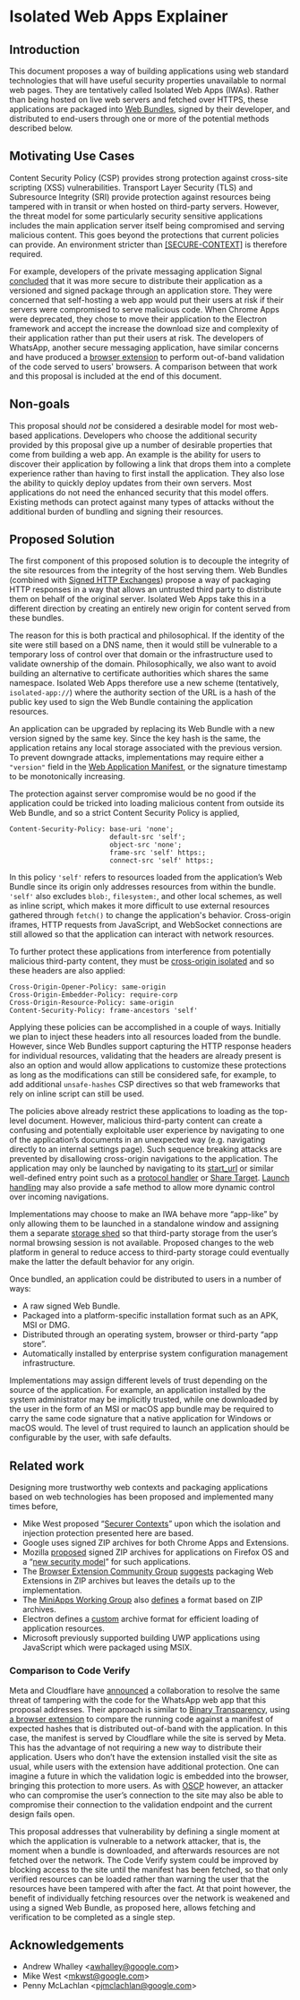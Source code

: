 # Isolated Web Apps Explainer

## Introduction

This document proposes a way of building applications using web standard technologies that will have useful security properties unavailable to normal web pages. They are tentatively called Isolated Web Apps (IWAs). Rather than being hosted on live web servers and fetched over HTTPS, these applications are packaged into [Web Bundles](https://wicg.github.io/webpackage/draft-yasskin-wpack-bundled-exchanges.html), signed by their developer, and distributed to end-users through one or more of the potential methods described below.

## Motivating Use Cases

Content Security Policy (CSP) provides strong protection against cross-site scripting (XSS) vulnerabilities. Transport Layer Security (TLS) and Subresource Integrity (SRI) provide protection against resources being tampered with in transit or when hosted on third-party servers. However, the threat model for some particularly security sensitive applications includes the main application server itself being compromised and serving malicious content. This goes beyond the protections that current policies can provide. An environment stricter than [[SECURE-CONTEXT]](https://w3c.github.io/webappsec-secure-contexts/) is therefore required.

For example, developers of the private messaging application Signal [concluded](https://github.com/signalapp/Signal-Desktop/issues/871) that it was more secure to distribute their application as a versioned and signed package through an application store. They were concerned that self-hosting a web app would put their users at risk if their servers were compromised to serve malicious code. When Chrome Apps were deprecated, they chose to move their application to the Electron framework and accept the increase the download size and complexity of their application rather than put their users at risk. The developers of WhatsApp, another secure messaging application, have similar concerns and have produced a [browser extension](https://chrome.google.com/webstore/detail/code-verify/llohflklppcaghdpehpbklhlfebooeog) to perform out-of-band validation of the code served to users' browsers. A comparison between that work and this proposal is included at the end of this document.


## Non-goals

This proposal should _not_ be considered a desirable model for most web-based applications. Developers who choose the additional security provided by this proposal give up a number of desirable properties that come from building a web app. An example is the ability for users to discover their application by following a link that drops them into a complete experience rather than having to first install the application. They also lose the ability to quickly deploy updates from their own servers. Most applications do not need the enhanced security that this model offers. Existing methods can protect against many types of attacks without the additional burden of bundling and signing their resources.

## Proposed Solution

The first component of this proposed solution is to decouple the integrity of the site resources from the integrity of the host serving them. Web Bundles (combined with [Signed HTTP Exchanges](https://wicg.github.io/webpackage/draft-yasskin-http-origin-signed-responses.html)) propose a way of packaging HTTP responses in a way that allows an untrusted third party to distribute them on behalf of the original server. Isolated Web Apps take this in a different direction by creating an entirely new origin for content served from these bundles.

The reason for this is both practical and philosophical. If the identity of the site were still based on a DNS name, then it would still be vulnerable to a temporary loss of control over that domain or the infrastructure used to validate ownership of the domain. Philosophically, we also want to avoid building an alternative to certificate authorities which shares the same namespace. Isolated Web Apps therefore use a new scheme (tentatively, `isolated-app://`) where the authority section of the URL is a hash of the public key used to sign the Web Bundle containing the application resources.

An application can be upgraded by replacing its Web Bundle with a new version signed by the same key. Since the key hash is the same, the application retains any local storage associated with the previous version. To prevent downgrade attacks, implementations may require either a `"version"` field in the [Web Application Manifest](https://www.w3.org/TR/appmanifest/), or the signature timestamp to be monotonically increasing.

The protection against server compromise would be no good if the application could be tricked into loading malicious content from outside its Web Bundle, and so a strict Content Security Policy is applied,

```
Content-Security-Policy: base-uri 'none';
                         default-src 'self';
                         object-src 'none';
                         frame-src 'self' https:;
                         connect-src 'self' https:;
```

In this policy `'self'` refers to resources loaded from the application’s Web Bundle since its origin only addresses resources from within the bundle. `'self'` also excludes `blob:`, `filesystem:`, and other local schemes, as well as inline script, which makes it more difficult to use external resources gathered through `fetch()` to change the application's behavior. Cross-origin iframes, HTTP requests from JavaScript, and WebSocket connections are still allowed so that the application can interact with network resources.

To further protect these applications from interference from potentially malicious third-party content, they must be [cross-origin isolated](https://web.dev/why-coop-coep/) and so these headers are also applied:

```
Cross-Origin-Opener-Policy: same-origin
Cross-Origin-Embedder-Policy: require-corp
Cross-Origin-Resource-Policy: same-origin
Content-Security-Policy: frame-ancestors 'self'
```

Applying these policies can be accomplished in a couple of ways. Initially we plan to inject these headers into all resources loaded from the bundle. However, since Web Bundles support capturing the HTTP response headers for individual resources, validating that the headers are already present is also an option and would allow applications to customize these protections as long as the modifications can still be considered safe, for example, to add additional `unsafe-hashes` CSP directives so that web frameworks that rely on inline script can still be used.

The policies above already restrict these applications to loading as the top-level document. However, malicious third-party content can create a confusing and potentially exploitable user experience by navigating to one of the application’s documents in an unexpected way (e.g. navigating directly to an internal settings page). Such sequence breaking attacks are prevented by disallowing cross-origin navigations to the application. The application may only be launched by navigating to its [start\_url](https://developer.mozilla.org/en-US/docs/Web/Manifest/start_url) or similar well-defined entry point such as a [protocol handler](https://github.com/MicrosoftEdge/MSEdgeExplainers/blob/main/URLProtocolHandler/explainer.md) or [Share Target](https://github.com/w3c/web-share-target/). [Launch handling](https://github.com/WICG/sw-launch/blob/main/launch_handler.md) may also provide a safe method to allow more dynamic control over incoming navigations.

Implementations may choose to make an IWA behave more “app-like” by only allowing them to be launched in a standalone window and assigning them a separate [storage shed](https://storage.spec.whatwg.org/#storage-shed) so that third-party storage from the user’s normal browsing session is not available. Proposed changes to the web platform in general to reduce access to third-party storage could eventually make the latter the default behavior for any origin.

Once bundled, an application could be distributed to users in a number of ways:

*   A raw signed Web Bundle.
*   Packaged into a platform-specific installation format such as an APK, MSI or DMG.
*   Distributed through an operating system, browser or third-party “app store”.
*   Automatically installed by enterprise system configuration management infrastructure.

Implementations may assign different levels of trust depending on the source of the application. For example, an application installed by the system administrator may be implicitly trusted, while one downloaded by the user in the form of an MSI or macOS app bundle may be required to carry the same code signature that a native application for Windows or macOS would. The level of trust required to launch an application should be configurable by the user, with safe defaults.

## Related work

Designing more trustworthy web contexts and packaging applications based on web technologies has been proposed and implemented many times before,

*   Mike West proposed “[Securer Contexts](https://github.com/mikewest/securer-contexts/blob/master/README.md)” upon which the isolation and injection protection presented here are based.
*   Google uses signed ZIP archives for both Chrome Apps and Extensions.
*   Mozilla [proposed](https://wiki.mozilla.org/Apps/Security) signed ZIP archives for applications on Firefox OS and a “[new security model](https://wiki.mozilla.org/FirefoxOS/New_security_model)” for such applications. 
*   The [Browser Extension Community Group](https://www.w3.org/community/browserext/) [suggests](https://browserext.github.io/browserext/#packaging) packaging Web Extensions in ZIP archives but leaves the details up to the implementation.
*   The [MiniApps Working Group](https://www.w3.org/2021/miniapps/) also [defines](https://w3c.github.io/miniapp-packaging/) a format based on ZIP archives.
*   Electron defines a [custom](https://github.com/electron/asar) archive format for efficient loading of application resources.
*   Microsoft previously supported building UWP applications using JavaScript which were packaged using MSIX.

### Comparison to Code Verify

Meta and Cloudflare have [announced](https://blog.cloudflare.com/cloudflare-verifies-code-whatsapp-web-serves-users/) a collaboration to resolve the same threat of tampering with the code for the WhatsApp web app that this proposal addresses. Their approach is similar to [Binary Transparency](https://binary.transparency.dev/), using [a browser extension](https://github.com/facebookincubator/meta-code-verify) to compare the running code against a manifest of expected hashes that is distributed out-of-band with the application. In this case, the manifest is served by Cloudflare while the site is served by Meta. This has the advantage of not requiring a new way to distribute their application. Users who don’t have the extension installed visit the site as usual, while users with the extension have additional protection. One can imagine a future in which the validation logic is embedded into the browser, bringing this protection to more users. As with [OSCP](https://en.wikipedia.org/wiki/Online_Certificate_Status_Protocol) however, an attacker who can compromise the user’s connection to the site may also be able to compromise their connection to the validation endpoint and the current design fails open.

This proposal addresses that vulnerability by defining a single moment at which the application is vulnerable to a network attacker, that is, the moment when a bundle is downloaded, and afterwards resources are not fetched over the network. The Code Verify system could be improved by blocking access to the site until the manifest has been fetched, so that only verified resources can be loaded rather than warning the user that the resources have been tampered with after the fact. At that point however, the benefit of individually fetching resources over the network is weakened and using a signed Web Bundle, as proposed here, allows fetching and verification to be completed as a single step.  

## Acknowledgements

*   Andrew Whalley &lt;awhalley@google.com>
*   Mike West &lt;mkwst@google.com>
*   Penny McLachlan &lt;pjmclachlan@google.com>
